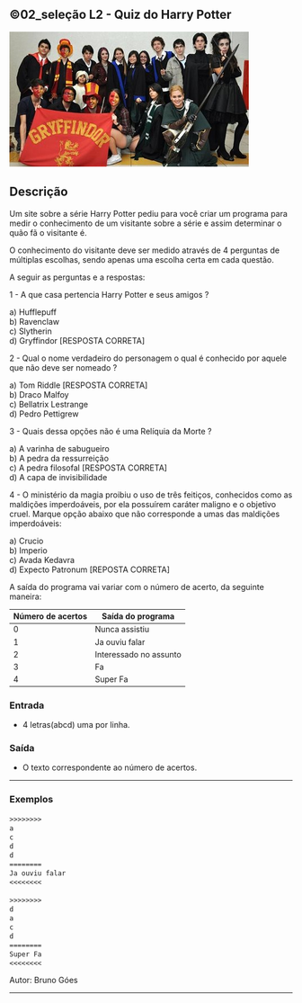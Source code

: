 ## ©02_seleção L2 - Quiz do Harry Potter


![](__capa.jpg)

## Descrição

Um site sobre a série Harry Potter pediu para você criar um programa para medir o conhecimento de um visitante sobre a série e assim determinar o quão fã o visitante é.

O conhecimento do visitante deve ser medido através de 4 perguntas de múltiplas escolhas, sendo apenas uma escolha certa em cada questão.

A seguir as perguntas e a respostas:

1 - A que casa pertencia Harry Potter e seus amigos ?

  a) Hufflepuff  
  b) Ravenclaw  
  c) Slytherin  
  d) Gryffindor \[RESPOSTA CORRETA\]  

2 - Qual o nome verdadeiro do personagem o qual é conhecido por aquele que não deve ser nomeado ?

  a) Tom Riddle \[RESPOSTA CORRETA\]  
  b) Draco Malfoy  
  c) Bellatrix Lestrange  
  d) Pedro Pettigrew  

3 - Quais dessa opções não é uma Relíquia da Morte ?

  a) A varinha de sabugueiro  
  b) A pedra da ressurreição  
  c) A pedra filosofal \[RESPOSTA CORRETA\]  
  d) A capa de invisibilidade  

4 - O ministério da magia  proibiu o uso de três feitiços, conhecidos como as maldições imperdoáveis, por ela possuírem caráter maligno e o objetivo cruel. Marque opção abaixo que não corresponde a umas das maldições imperdoáveis:

  a) Crucio  
  b) Imperio  
  c) Avada Kedavra  
  d) Expecto Patronum \[REPOSTA CORRETA\]  

A saída do programa vai variar com o número de acerto, da seguinte maneira:

Número de acertos | Saída do programa
------------------|------------------
0               | Nunca assistiu
1             | Ja ouviu falar
2               | Interessado no assunto
3               | Fa
4               | Super Fa

### Entrada
- 4 letras(abcd) uma por linha.
### Saída
- O texto correspondente ao número de acertos.

---

### Exemplos

```
>>>>>>>>
a
c
d
d
========
Ja ouviu falar
<<<<<<<<

>>>>>>>>
d
a
c
d
========
Super Fa
<<<<<<<<
```


Autor: Bruno Góes

---
